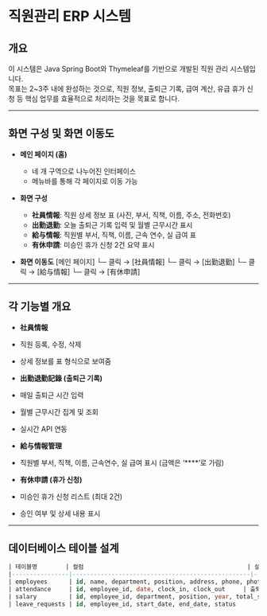 # 직원관리 ERP 시스템

## 개요
이 시스템은 Java Spring Boot와 Thymeleaf를 기반으로 개발된 직원 관리 시스템입니다.  
목표는 2~3주 내에 완성하는 것으로, 직원 정보, 출퇴근 기록, 급여 계산, 유급 휴가 신청 등 핵심 업무를 효율적으로 처리하는 것을 목표로 합니다.

---

## 화면 구성 및 화면 이동도
- **메인 페이지 (홈)**
  - 네 개 구역으로 나누어진 인터페이스
  - 메뉴바를 통해 각 페이지로 이동 가능

- **화면 구성**
  - **社員情報**: 직원 상세 정보 표 (사진, 부서, 직책, 이름, 주소, 전화번호)
  - **出勤退勤**: 오늘 출퇴근 기록 입력 및 월별 근무시간 표시
  - **給与情報**: 직원별 부서, 직책, 이름, 근속 연수, 실 급여 표
  - **有休申請**: 미승인 휴가 신청 2건 요약 표시

- **화면 이동도**
[메인 페이지]
      └─ 클릭 → [社員情報]
      └─ 클릭 → [出勤退勤]
      └─ 클릭 → [給与情報]
      └─ 클릭 → [有休申請]
  
---

## 각 기능별 개요
- **社員情報**
- 직원 등록, 수정, 삭제
- 상세 정보를 표 형식으로 보여줌

- **出勤退勤記錄 (출퇴근 기록)**
- 매일 출퇴근 시간 입력
- 월별 근무시간 집계 및 조회
- 실시간 API 연동

- **給与情報管理**
- 직원별 부서, 직책, 이름, 근속연수, 실 급여 표시 (금액은 ‘****’로 가림)

- **有休申請 (휴가 신청)**
- 미승인 휴가 신청 리스트 (최대 2건)
- 승인 여부 및 상세 내용 표시

---

## 데이터베이스 테이블 설계
```sql
| 테이블명        | 컬럼                                              | 설명                                |
|----------------|--------------------------------------------------|-------------------------------------|
| employees      | id, name, department, position, address, phone, photo, join_date | 직원 기본 정보                     |
| attendance     | id, employee_id, date, clock_in, clock_out     | 출퇴근 시간 기록                    |
| salary         | id, employee_id, department, position, year, total_salary | 급여 내역                     |
| leave_requests | id, employee_id, start_date, end_date, status          | 휴가 신청                         |



